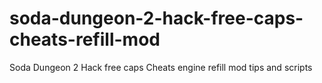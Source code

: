 # soda-dungeon-2-hack-free-caps-cheats-refill-mod
Soda Dungeon 2 Hack free caps Cheats engine refill mod tips and scripts
